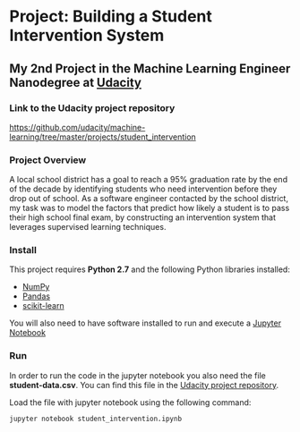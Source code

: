 # Project: Building a Student Intervention System
## My 2nd Project in the Machine Learning Engineer Nanodegree at [Udacity](https://www.udacity.com/)

### Link to the Udacity project repository

https://github.com/udacity/machine-learning/tree/master/projects/student_intervention

### Project Overview
A local school district has a goal to reach a 95% graduation rate by the end of the decade by identifying students who need intervention before they drop out of school. As a software engineer contacted by the school district, my task was to model the factors that predict how likely a student is to pass their high school final exam, by constructing an intervention system that leverages supervised learning techniques.

### Install

This project requires **Python 2.7** and the following Python libraries installed:

- [NumPy](http://www.numpy.org/)
- [Pandas](http://pandas.pydata.org)
- [scikit-learn](http://scikit-learn.org/stable/)

You will also need to have software installed to run and execute a [Jupyter Notebook](http://jupyter.org/)

### Run

In order to run the code in the jupyter notebook you also need the file **student-data.csv**. You can find this file in the [Udacity project repository](https://github.com/udacity/machine-learning/tree/master/projects/student_intervention).

Load the file with jupyter notebook using the following command:

```jupyter notebook student_intervention.ipynb```
